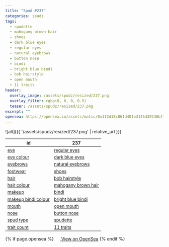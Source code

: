 ```yaml
---
title: "Spud #237"
categories: spudz
tags:
  - spudette
  - mahogany brown hair
  - shoes
  - dark blue eyes
  - regular eyes
  - natural eyebrows
  - button nose
  - bindi
  - bright blue bindi
  - bob hairstyle
  - open mouth
  - 11 traits
header:
  overlay_image: /assets/spudz/resized/237.png
  overlay_filter: rgba(0, 0, 0, 0.5)
  teaser: /assets/spudz/resized/237.png
excerpt: ""
opensea: https://opensea.io/assets/matic/0x112d18c861d401b3145d39236bf149f01e18beed/237
---
```

![alt]({{ '/assets/spudz/resized/237.png' | relative_url }})

| id | 237 |
|-|-|
| <a href="/traits/eye/#trait-type">eye</a> | <a href="/traits/eye/regular-eyes/1/#trait">regular eyes</a> |
| <a href="/traits/eye-colour/#trait-type">eye colour</a> | <a href="/traits/eye-colour/dark-blue-eyes/1/#trait">dark blue eyes</a> |
| <a href="/traits/eyebrows/#trait-type">eyebrows</a> | <a href="/traits/eyebrows/natural-eyebrows/1/#trait">natural eyebrows</a> |
| <a href="/traits/footwear/#trait-type">footwear</a> | <a href="/traits/footwear/shoes/1/#trait">shoes</a> |
| <a href="/traits/hair/#trait-type">hair</a> | <a href="/traits/hair/bob-hairstyle/1/#trait">bob hairstyle</a> |
| <a href="/traits/hair-colour/#trait-type">hair colour</a> | <a href="/traits/hair-colour/mahogany-brown-hair/1/#trait">mahogany brown hair</a> |
| <a href="/traits/makeup/#trait-type">makeup</a> | <a href="/traits/makeup/bindi/1/#trait">bindi</a> |
| <a href="/traits/makeup-bindi-colour/#trait-type">makeup bindi colour</a> | <a href="/traits/makeup-bindi-colour/bright-blue-bindi/1/#trait">bright blue bindi</a> |
| <a href="/traits/mouth/#trait-type">mouth</a> | <a href="/traits/mouth/open-mouth/1/#trait">open mouth</a> |
| <a href="/traits/nose/#trait-type">nose</a> | <a href="/traits/nose/button-nose/1/#trait">button nose</a> |
| <a href="/traits/spud-type/#trait-type">spud type</a> | <a href="/traits/spud-type/spudette/1/#trait">spudette</a> |
| <a href="/traits/trait-count/#trait-type">trait count</a> | <a href="/traits/trait-count/11-traits/1/#trait">11 traits</a> |

{% if page.opensea %}
<a href="{{page.opensea}}" class="btn btn--info" onclick="window.open(this.href, '_blank'); return false;"><img src="/assets/images/opensea.svg" width="16px"><span>  View on OpenSea</span></a>
{% endif %}
